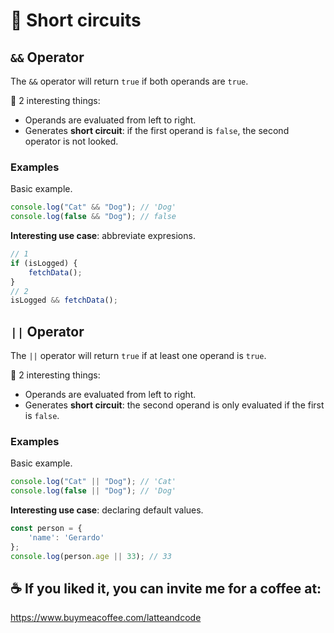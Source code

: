 # 🔌 Short circuits

## `&&` Operator

The `&&` operator will return `true` if both operands are `true`.

🧐 2 interesting things:

- Operands are evaluated from left to right.
- Generates **short circuit**: if the first operand is `false`, the second operator is not looked.

### Examples

Basic example.
```js
console.log("Cat" && "Dog"); // 'Dog'
console.log(false && "Dog"); // false
```

**Interesting use case**: abbreviate expresions.
```js
// 1
if (isLogged) {
    fetchData();
}
// 2
isLogged && fetchData();
```

## `||` Operator

The `||` operator will return `true` if at least one operand is `true`.

🧐 2 interesting things:

- Operands are evaluated from left to right.
- Generates **short circuit**: the second operand is only evaluated if the first is `false`.

### Examples

Basic example.
```js
console.log("Cat" || "Dog"); // 'Cat'
console.log(false || "Dog"); // 'Dog'
```

**Interesting use case**: declaring default values.

```js
const person = { 
    'name': 'Gerardo'
};
console.log(person.age || 33); // 33
```

## ☕️ If you liked it, you can invite me for a coffee at:

https://www.buymeacoffee.com/latteandcode